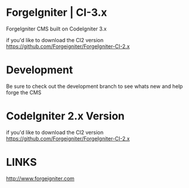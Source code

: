 # ForgeIgniter | CI-3.x
ForgeIgniter CMS built on CodeIgniter 3.x

if you'd like to download the CI2 version
https://github.com/Forgeigniter/ForgeIgniter-CI-2.x

# Development 
Be sure to check out the development branch to see whats new and help forge the CMS

# CodeIgniter 2.x Version
if you'd like to download the CI2 version https://github.com/Forgeigniter/ForgeIgniter-CI-2.x

# LINKS
http://www.forgeigniter.com
